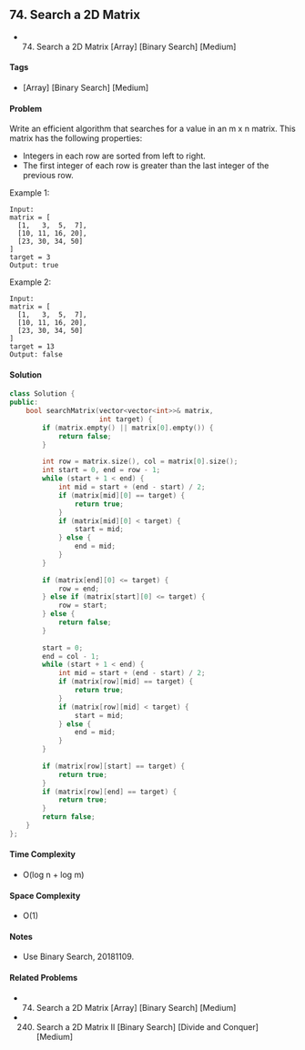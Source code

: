 ## 74. Search a 2D Matrix
- 74. Search a 2D Matrix [Array] [Binary Search] [Medium]

#### Tags
- [Array] [Binary Search] [Medium]

#### Problem
Write an efficient algorithm that searches for a value in an m x n matrix. This matrix has the following properties:

- Integers in each row are sorted from left to right.
- The first integer of each row is greater than the last integer of the previous row.

Example 1:

    Input:
    matrix = [
      [1,   3,  5,  7],
      [10, 11, 16, 20],
      [23, 30, 34, 50]
    ]
    target = 3
    Output: true

Example 2:

    Input:
    matrix = [
      [1,   3,  5,  7],
      [10, 11, 16, 20],
      [23, 30, 34, 50]
    ]
    target = 13
    Output: false

#### Solution
``` C++
class Solution {
public:
    bool searchMatrix(vector<vector<int>>& matrix, 
                      int target) {
        if (matrix.empty() || matrix[0].empty()) {
            return false;
        }
        
        int row = matrix.size(), col = matrix[0].size();
        int start = 0, end = row - 1;
        while (start + 1 < end) {
            int mid = start + (end - start) / 2;
            if (matrix[mid][0] == target) {
                return true;
            }
            if (matrix[mid][0] < target) {
                start = mid;
            } else {
                end = mid;
            }
        }
                
        if (matrix[end][0] <= target) {
            row = end;
        } else if (matrix[start][0] <= target) {
            row = start;
        } else {
            return false;
        }
        
        start = 0; 
        end = col - 1;
        while (start + 1 < end) {
            int mid = start + (end - start) / 2;
            if (matrix[row][mid] == target) {
                return true;
            }
            if (matrix[row][mid] < target) {
                start = mid;
            } else {
                end = mid;
            }
        }
        
        if (matrix[row][start] == target) {
            return true;
        }
        if (matrix[row][end] == target) {
            return true;
        }
        return false;
    }
};
```

#### Time Complexity
- O(log n + log m)

#### Space Complexity
- O(1)

#### Notes
- Use Binary Search, 20181109.

#### Related Problems
- 74. Search a 2D Matrix [Array] [Binary Search] [Medium]
- 240. Search a 2D Matrix II [Binary Search] [Divide and Conquer] [Medium]
